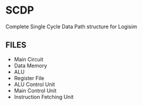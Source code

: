# SCDP
Complete Single Cycle Data Path structure for Logisim

## FILES
- Main Circuit
- Data Memory
- ALU
- Register File
- ALU Control Unit
- Main Control Unit
- Instruction Fetching Unit